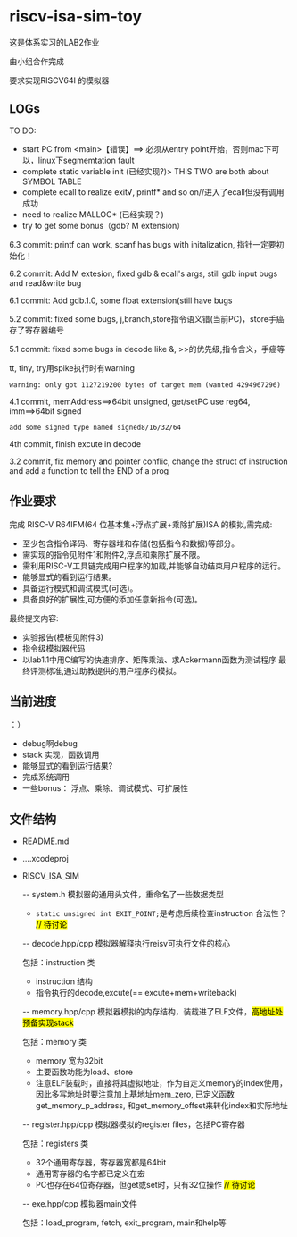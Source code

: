 # riscv-isa-sim-toy

这是体系实习的LAB2作业

由小组合作完成

要求实现RISCV64I 的模拟器

## LOGs

TO DO:

* start PC from \<main\>【错误】==> 必须从entry point开始，否则mac下可以，linux下segmemtation fault
* complete static variable init (已经实现?)> THIS TWO are both about SYMBOL TABLE
* complete ecall to realize exit√, printf\* and so on//进入了ecall但没有调用成功
* need to realize MALLOC\* (已经实现？)
* try to get some bonus（gdb? M extension）

6.3 commit: printf can work, scanf has bugs with initalization, 指针一定要初始化！

6.2 commit: Add M extesion, fixed gdb & ecall's args, still gdb input bugs and read&write bug

6.1 commit: Add gdb.1.0, some float extension(still have bugs

5.2 commit: fixed some bugs, j,branch,store指令语义错(当前PC)，store手癌存了寄存器编号

5.1 commit: fixed some bugs in decode like &, >>的优先级,指令含义，手癌等

tt, tiny, try用spike执行时有warning

	warning: only got 1127219200 bytes of target mem (wanted 4294967296)


4.1 commit, memAddress==>64bit unsigned, get/setPC use reg64, imm==>64bit signed

	add some signed type named signed8/16/32/64

4th commit, finish excute in decode

3.2 commit, fix memory and pointer conflic, change the struct of instruction and add a function to tell the END of a prog

## 作业要求

完成 RISC-V R64IFM(64 位基本集+浮点扩展+乘除扩展)ISA 的模拟,需完成:

* 至少包含指令译码、寄存器堆和存储(包括指令和数据)等部分。
* 需实现的指令见附件1和附件2,浮点和乘除扩展不限。
* 需利用RISC-V工具链完成用户程序的加载,并能够自动结束用户程序的运行。 
* 能够显式的看到运行结果。
* 具备运行模式和调试模式(可选)。
* 具备良好的扩展性,可方便的添加任意新指令(可选)。

最终提交内容:

* 实验报告(模板见附件3)
* 指令级模拟器代码
* 以lab1.1中用C编写的快速排序、矩阵乘法、求Ackermann函数为测试程序 最终评测标准,通过助教提供的用户程序的模拟。

## 当前进度

：）

*  debug啊debug
*  stack 实现，函数调用
*  能够显式的看到运行结果?
*  完成系统调用
*  一些bonus： 浮点、乘除、调试模式、可扩展性

## 文件结构

- README.md 
- ....xcodeproj
- RISCV_ISA_SIM

	-- system.h
	模拟器的通用头文件，重命名了一些数据类型
	
	* ```static unsigned int EXIT_POINT;```是考虑后续检查instruction 合法性？ <mark>// 待讨论</mark>
	
	-- decode.hpp/cpp
	 模拟器解释执行reisv可执行文件的核心
	 
	 包括：instruction 类
	 
	 * instruction 结构
	 * 指令执行的decode,excute(== excute+mem+writeback)
	 
	-- memory.hpp/cpp
	 模拟器模拟的内存结构，装载进了ELF文件，<mark>高地址处预备实现stack</mark>
	 
	 包括：memory 类
	 
	 * memory 宽为32bit	
	 * 主要函数功能为load、store
	 * 注意ELF装载时，直接将其虚拟地址，作为自定义memory的index使用，因此多写地址时要注意加上基地址mem\_zero, 已定义函数get\_memory\_p\_address, 和get\_memory\_offset来转化index和实际地址
	 
	-- register.hpp/cpp
	 模拟器模拟的register files，包括PC寄存器
	 
	 包括：registers 类
	 
	 * 32个通用寄存器，寄存器宽都是64bit
	 * 通用寄存器的名字都已定义在宏
	 * PC也存在64位寄存器，但get或set时，只有32位操作 <mark>// 待讨论</mark>
	 
	-- exe.hpp/cpp
	 模拟器main文件
	 
	 包括：load_program, fetch, exit\_program, main和help等


